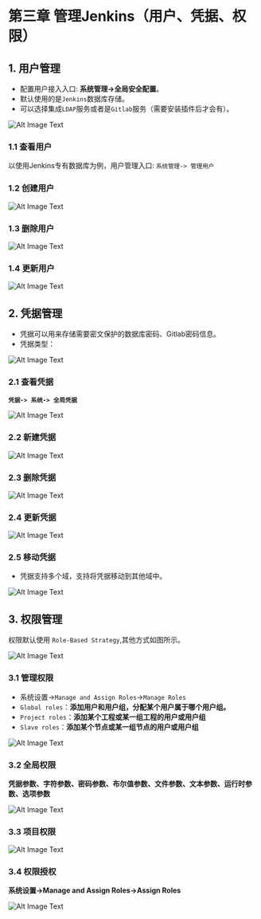 # 第三章 管理Jenkins（用户、凭据、权限）

## 1. 用户管理

* 配置用户接入入口: **系统管理->全局安全配置**。
* 默认使用的是`Jenkins`数据库存储。
* 可以选择集成`LDAP`服务或者是`Gitlab`服务（需要安装插件后才会有）。 

![Alt Image Text](images/3_1.png "Body image") 

### 1.1 查看用户

以使用Jenkins专有数据库为例，用户管理入口: `系统管理-> 管理用户`

### 1.2 创建用户

![Alt Image Text](images/3_2.png "Body image") 

### 1.3 删除用户

![Alt Image Text](images/3_3.png "Body image") 

### 1.4 更新用户

![Alt Image Text](images/3_4.png "Body image") 

## 2. 凭据管理

* 凭据可以用来存储需要密文保护的数据库密码、Gitlab密码信息。
* 凭据类型：

![Alt Image Text](images/3_5.png "Body image") 

### 2.1 查看凭据

**`凭据-> 系统-> 全局凭据`**

![Alt Image Text](images/3_6.png "Body image") 


### 2.2 新建凭据

![Alt Image Text](images/3_7.png "Body image") 

### 2.3 删除凭据

![Alt Image Text](images/3_8.png "Body image") 

### 2.4 更新凭据

![Alt Image Text](images/3_9.png "Body image") 

### 2.5 移动凭据

* 凭据支持多个域，支持将凭据移动到其他域中。 

![Alt Image Text](images/3_10.png "Body image") 


## 3. 权限管理

权限默认使用 `Role-Based Strategy`,其他方式如图所示。

![Alt Image Text](images/3_11.png "Body image") 

### 3.1 管理权限

* 系统设置->`Manage and Assign Roles`->`Manage Roles`
* `Global roles`：**添加用户和用户组，分配某个用户属于哪个用户组。**
* `Project roles`：**添加某个工程或某一组工程的用户或用户组**
* `Slave roles`：**添加某个节点或某一组节点的用户或用户组**

![Alt Image Text](images/3_12.png "Body image") 

### 3.2 全局权限

**凭据参数、字符参数、密码参数、布尔值参数、文件参数、文本参数、运行时参数、选项参数** 

![Alt Image Text](images/3_13.png "Body image") 

### 3.3 项目权限

![Alt Image Text](images/3_14.png "Body image") 

### 3.4 权限授权

**系统设置->Manage and Assign Roles->Assign Roles** 

![Alt Image Text](images/3_15.png "Body image") 